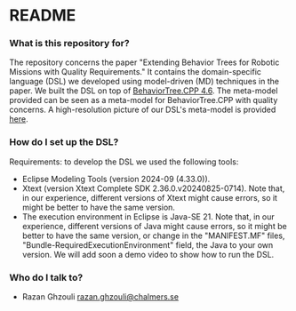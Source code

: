 # README #


### What is this repository for? ###
The repository concerns the paper "Extending Behavior Trees for Robotic Missions with Quality Requirements." It contains the domain-specific language (DSL) we developed using model-driven (MD) techniques in the paper.
We built the DSL on top of [BehaviorTree.CPP 4.6](https://github.com/BehaviorTree/BehaviorTree.CPP). The meta-model provided can be seen as a meta-model for BehaviorTree.CPP with quality concerns. A high-resolution picture of our DSL's meta-model is provided [here](meta-model%20pictures).

### How do I set up the DSL? ###
Requirements: to develop the DSL we used the following tools:
- Eclipse Modeling Tools (version 2024-09 (4.33.0)).
- Xtext (version Xtext Complete SDK	2.36.0.v20240825-0714). Note that, in our experience, different versions of Xtext might cause errors, so it might be better to have the same version.
- The execution environment in Eclipse is Java-SE 21. Note that, in our experience, different versions of Java might cause errors, so it might be better to have the same version, or change in the "MANIFEST.MF" files, "Bundle-RequiredExecutionEnvironment" field, the Java to your own version.
We will add soon a demo video to show how to run the DSL.
### Who do I talk to? ###
* Razan Ghzouli razan.ghzouli@chalmers.se





